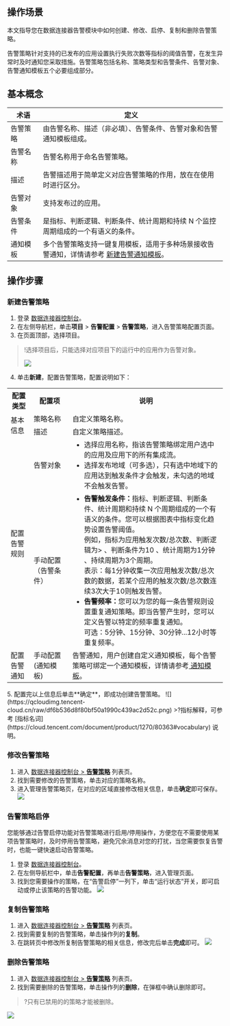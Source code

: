 ## 操作场景

本文指导您在数据连接器告警模块中如何创建、修改、启停、复制和删除告警策略。

告警策略针对支持的已发布的应用设置执行失败次数等指标的阈值告警，在发生异常时及时通知您采取措施。告警策略包括名称、策略类型和告警条件、告警对象、告警通知模板五个必要组成部分。

## 基本概念

<table>
<thead>
<tr>
<th width="15%">术语</th>
<th width="85%">定义</th>
</tr>
</thead>
<tbody><tr>
<td width="15%">告警策略</td>
<td width="85%">由告警名称、描述（非必填）、告警条件、告警对象和告警通知模板组成。</td>
</tr>
<tr>
<td>告警名称</td>
<td>告警名称用于命名告警策略。</td>
</tr>
<tr>
<td>描述</td>
<td>告警描述用于简单定义对应告警策略的作用，放在在使用时进行区分。</td>
</tr>
<tr>
<td>告警对象</td>
<td>支持发布过的应用。</td>
</tr>
<tr>
<td>告警条件</td>
<td>是指标、判断逻辑、判断条件、统计周期和持续 N 个监控周期组成的一个有语义的条件。</td>
</tr>  
<tr>
<td>通知模板</td>
 <td>多个告警策略支持一键复用模板，适用于多种场景接收告警通知，详情请参考 <a href="https://cloud.tencent.com/document/product/1270/80370#new">新建告警通知模板</a>。</td>
</tr>
</tbody></table>



## 操作步骤

### 新建告警策略

1. 登录 [数据连接器控制台](https://ipaas.cloud.tencent.com/alarm)。
2. 在左侧导航栏，单击**项目** > **告警配置** > **告警策略**，进入告警策略配置页面。
3. 在页面顶部，选择项目。
> !选择项目后，只能选择对应项目下的运行中的应用作为告警对象。
>
> ![](https://qcloudimg.tencent-cloud.cn/raw/c5df73def180cdf0e527f213b709a4df.png)
4. 单击**新建**，配置告警策略，配置说明如下：
<table>
  <tr>
    <th>配置类型</th>
    <th width="18%">配置项</th>
    <th>说明</th>
  </tr>
  <tr>
    <td  rowspan="2"> 基本信息</td>
    <td>策略名称</td>
    <td>自定义策略名称。</td>
  </tr>
  <tr>
    <td>描述</td>
    <td>自定义策略描述。</td>
  </tr>
  <tr>
    <td rowspan="2">配置告警规则</td>
    <td>告警对象</td>
    <td>
		<ul style="margin:0;">
	 <li>选择应用名称，指该告警策略绑定用户选中的应用及应用下的所有集成流。
	  <li>选择发布地域（可多选），只有选中地域下的应用达到触发条件才会触发，未勾选的地域不会触发告警。
		</ul>
		</td>
				<tr>
    <td>手动配置<br>（告警条件）</td>
    <td>
      <ul style="margin:0;">
        <li><b>告警触发条件：</b>指标、判断逻辑、判断条件、统计周期和持续 N 个周期组成的一个有语义的条件。您可以根据图表中指标变化趋势设置告警阈值。<br>例如，指标为应用触发次数/总次数、判断逻辑为> 、判断条件为10 、统计周期为1分钟 、持续周期为3个周期。<br>表示：每1分钟收集一次应用触发次数/总次数的数据，若某个应用的触发次数/总次数连续3次大于10则触发告警。
        </li>   
    <li><b>告警频率：</b>您可以为您的每一条告警规则设置重复通知策略。即当告警产生时，您可以定义告警以特定的频率重复通知。<br>可选：5分钟、15分钟、30分钟...12小时等重复频率。
      </ul></td>
			 </tr>
   <tr>
        <td >配置告警通知</td>
				  <td>手动配置</br>(通知模板)</td>
        <td>告警通知，用户创建自定义通知模板，每个告警策略可绑定一个通知模板，详情请参考<a href="https://cloud.tencent.com/document/product/1270/80370"> 通知模板</a>。</li></td>
    </tr>
</table>
5. 配置完以上信息后单击**确定**，即成功创建告警策略。
   ![](https://qcloudimg.tencent-cloud.cn/raw/df6b536d8f80bf50a1990c439ac2d52c.png)
>?指标解释，可参考 [指标名词](https://cloud.tencent.com/document/product/1270/80363#vocabulary) 说明。

### 修改告警策略

1. 进入 [数据连接器控制台 > **告警策略**](https://ipaas.cloud.tencent.com/alarm) 列表页。
2. 找到需要修改的告警策略，单击对应的策略名称。
3. 进入管理告警策略页，在对应的区域直接修改相关信息，单击**确定**即可保存。
   ![](https://qcloudimg.tencent-cloud.cn/raw/5ca22eb0d1a298097e9deec6525203d0.png)

### 告警策略启停

您能够通过告警启停功能对告警策略进行启用/停用操作，方便您在不需要使用某项告警策略时，及时停用告警策略，避免冗余消息对您的打扰，当您需要恢复告警时，也能一键快速启动告警策略。 

1. 登录 [数据连接器控制台](https://ipaas.cloud.tencent.com/alarm)。
2. 在左侧导航栏中，单击**告警配置**，再单击**告警策略**，进入管理页面。
3. 找到您需要操作的策略，在“告警启停”一列下，单击“运行状态”开关，即可启动或停止该策略的告警功能。
   ![](https://qcloudimg.tencent-cloud.cn/raw/4948719954961686d4aa2b19b9eca2fc.png)

### 复制告警策略

1. 进入 [数据连接器控制台 > **告警策略**](https://ipaas.cloud.tencent.com/alarm) 列表页。
2. 找到需要复制的告警策略，单击操作列的**复制**。
3. 在跳转页中修改所复制告警策略的相关信息，修改完后单击**完成**即可。
   ![](https://qcloudimg.tencent-cloud.cn/raw/c0f428ceec9b0899edb1bf8f5271256f.png)

### 删除告警策略

1. 进入 [数据连接器控制台 > **告警策略**](https://ipaas.cloud.tencent.com/alarm) 列表页。
2. 找到需要删除的告警策略，单击操作列的**删除**，在弹框中确认删除即可。
> ?只有已禁用的的策略才能被删除。
>
![](https://qcloudimg.tencent-cloud.cn/raw/f5e466f4a0b923371abc4b5bffdca6bf.png)
